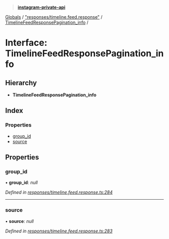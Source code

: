 > **[instagram-private-api](../README.md)**

[Globals](../globals.md) / ["responses/timeline.feed.response"](../modules/_responses_timeline_feed_response_.md) / [TimelineFeedResponsePagination_info](_responses_timeline_feed_response_.timelinefeedresponsepagination_info.md) /

# Interface: TimelineFeedResponsePagination_info

## Hierarchy

* **TimelineFeedResponsePagination_info**

## Index

### Properties

* [group_id](_responses_timeline_feed_response_.timelinefeedresponsepagination_info.md#group_id)
* [source](_responses_timeline_feed_response_.timelinefeedresponsepagination_info.md#source)

## Properties

###  group_id

• **group_id**: *null*

*Defined in [responses/timeline.feed.response.ts:284](https://github.com/Nerixyz/instagram-private-api/blob/e5037ee/src/responses/timeline.feed.response.ts#L284)*

___

###  source

• **source**: *null*

*Defined in [responses/timeline.feed.response.ts:283](https://github.com/Nerixyz/instagram-private-api/blob/e5037ee/src/responses/timeline.feed.response.ts#L283)*